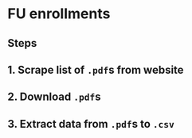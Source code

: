 # FU enrollments

## Steps

## 1. Scrape list of `.pdf`s from website
## 2. Download `.pdf`s
## 3. Extract data from `.pdf`s to `.csv`
